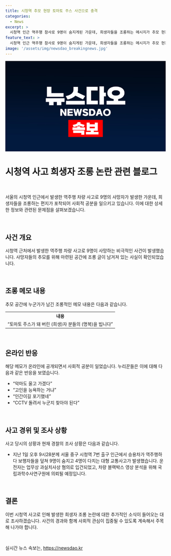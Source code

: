 ```yaml
---
title: 시청역 추모 현장 토마토 주스 사건으로 충격
categories:
  - News
excerpt: >
  시청역 인근 역주행 참사로 9명이 숨지게된 가운데, 희생자들을 조롱하는 메시지가 추모 현장에 놓여 사회적 분노를 샀다. 희생자를 조롱하는 내용의 메모가 발견되었으며, 이에 누리꾼들은 분노하고 경찰 조사를 요구하고 있다. 또한 사고 차량 운전자의 부부가 사고 당시 놀란 듯한 목소리를 내는 블랙박스 음성이 공개되면서, 경찰은 급발진 여부를 조사 중이다.
feature_text: >
  시청역 인근 역주행 참사로 9명이 숨지게된 가운데, 희생자들을 조롱하는 메시지가 추모 현장에 놓여 사회적 분노를 샀다. 희생자를 조롱하는 내용의 메모가 발견되었으며, 이에 누리꾼들은 분노하고 경찰 조사를 요구하고 있다. 또한 사고 차량 운전자의 부부가 사고 당시 놀란 듯한 목소리를 내는 블랙박스 음성이 공개되면서, 경찰은 급발진 여부를 조사 중이다.
image: '/assets/img/newsdao_breakingnews.jpg'
---
```


<p><img src="/assets/img/newsdao_breakingnews.jpg" alt="flaretime 속보" /></p>

<h1 data-ke-size="size28">시청역 사고 희생자 조롱 논란 관련 블로그</h1>

<p data-ke-size="size16">&nbsp;</p>

<p>서울의 시청역 인근에서 발생한 역주행 차량 사고로 9명의 사망자가 발생한 가운데, 희생자들을 조롱하는 편지가 포착되어 사회적 공분을 일으키고 있습니다. 이에 대한 상세한 정보와 관련된 문제점을 살펴보겠습니다.</p>

<p data-ke-size="size16">&nbsp;</p>

<h2 data-ke-size="size26">사건 개요</h2>

<p data-ke-size="size16">시청역 근처에서 발생한 역주행 차량 사고로 9명이 사망하는 비극적인 사건이 발생했습니다. 사망자들의 추모를 위해 마련된 공간에 조롱 글이 남겨져 있는 사실이 확인되었습니다.</p>

<p data-ke-size="size16">&nbsp;</p>

<h2 data-ke-size="size26">조롱 메모 내용</h2>

<p data-ke-size="size16">추모 공간에 누군가가 남긴 조롱적인 메모 내용은 다음과 같습니다.</p>

<table>
    <tr>
        <td style="text-align: center; height: 17px;"><b>내용</b></td>
    </tr>
    <tr>
        <td style="text-align: center; height: 17px;">“토마토 주스가 돼 버린 (희생)자 분들의 (명복)을 빕니다”</td>
    </tr>
</table>

<p data-ke-size="size16">&nbsp;</p>

<h2 data-ke-size="size26">온라인 반응</h2>

<p data-ke-size="size16">해당 메모가 온라인에 공개되면서 사회적 공분이 일었습니다. 누리꾼들은 이에 대해 다음과 같은 반응을 보였습니다.</p>

<ul>
    <li>“악마도 울고 가겠다”</li>
    <li>“고인을 능욕하는 거냐”</li>
    <li>“인간이길 포기했네”</li>
    <li>“CCTV 돌려서 누군지 찾아야 된다”</li>
</ul>

<p data-ke-size="size16">&nbsp;</p>

<h2 data-ke-size="size26">사고 경위 및 조사 상황</h2>

<p data-ke-size="size16">사고 당시의 상황과 현재 경찰의 조사 상황은 다음과 같습니다.</p>

<ul>
    <li>지난 1일 오후 9시28분께 서울 중구 시청역 7번 출구 인근에서 승용차가 역주행하다 보행자들을 덮쳐 9명이 숨지고 4명이 다치는 대형 교통사고가 발생했습니다. 운전자는 업무상 과실치사상 혐의로 입건되었고, 차량 블랙박스 영상 분석을 위해 국립과학수사연구원에 의뢰될 예정입니다.</li>
</ul>

<p data-ke-size="size16">&nbsp;</p>

<h2 data-ke-size="size26">결론</h2>

<p data-ke-size="size16">이번 시청역 사고로 인해 발생한 희생자 조롱 논란에 대한 추가적인 소식이 들어오는 대로 조사하겠습니다. 사건의 경과와 함께 사회적 관심이 집중될 수 있도록 계속해서 주목해 나가야 합니다.</p>

<p data-ke-size="size16">&nbsp;</p>
실시간 뉴스 속보는, <a href="https://newsdao.kr" rel="dofollow">https://newsdao.kr</a>


